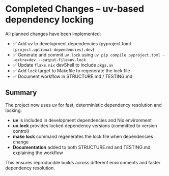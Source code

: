 # Completed Changes – uv-based dependency locking

All planned changes have been implemented:

- ✅ Add uv to development dependencies (pyproject.toml `[project.optional-dependencies].dev`)
- ✅ Generate and commit `uv.lock` using `uv pip compile pyproject.toml --extra=dev --output-file=uv.lock`
- ✅ Update `flake.nix` devShell to include `pkgs.uv`
- ✅ Add `lock` target to Makefile to regenerate the lock file
- ✅ Document workflow in STRUCTURE.md / TESTING.md

## Summary

The project now uses uv for fast, deterministic dependency resolution and locking:

- **uv** is included in development dependencies and Nix environment
- **uv.lock** provides locked dependency versions (committed to version control)
- **make lock** command regenerates the lock file when dependencies change
- **Documentation** added to both STRUCTURE.md and TESTING.md explaining the workflow

This ensures reproducible builds across different environments and faster dependency resolution.
